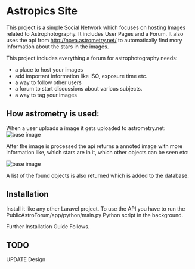# Astropics Site

This project is a simple Social Network which focuses on hosting Images related to Astrophotography. 
It includes User Pages and a Forum. 
It also uses the api from http://nova.astrometry.net/ to automatically find mory Information about the stars in the images.

This project includes everything a forum for astrophotography needs:

* a place to host your images
* add important information like ISO, exposure time etc.
* a way to follow other users
* a forum to start discussions about various subjects.
* a way to tag your images


## How astrometry is used:

When a user uploads a image it gets uploaded to astrometry.net:
![base image](https://i.imgur.com/9GPV1NE.jpg)

After the image is processed the api returns a annoted image with more information like, which stars are in it, which other objects can be seen etc:

![base image](https://nova.astrometry.net/annotated_display/3444064)

A list of the found objects is also returned which is added to the database.

## Installation


Install it like any other Laravel project.
To use the API you have to run the PublicAstroForum/app/python/main.py Python script in the background.


Further Installation Guide Follows.



## TODO

UPDATE Design


